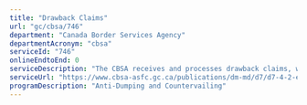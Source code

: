 ```yaml
---
title: "Drawback Claims"
url: "gc/cbsa/746"
department: "Canada Border Services Agency"
departmentAcronym: "cbsa"
serviceId: "746"
onlineEndtoEnd: 0
serviceDescription: "The CBSA receives and processes drawback claims, which is a refund of customs duties on imported goods that have been exported. Claimants can export goods in the same condition they were imported, or before export they can further manufacture or use them in a limited manner without affecting the refund amount."
serviceUrl: "https://www.cbsa-asfc.gc.ca/publications/dm-md/d7/d7-4-2-eng.html"
programDescription: "Anti-Dumping and Countervailing"
---
```

